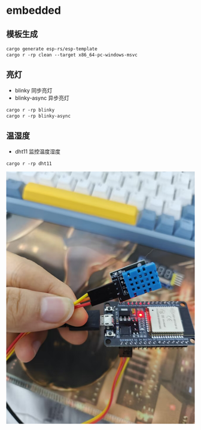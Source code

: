 # embedded

## 模板生成

```shell
cargo generate esp-rs/esp-template
cargo r -rp clean --target x86_64-pc-windows-msvc
```

## 亮灯

- blinky 同步亮灯
- blinky-async 异步亮灯

```shell
cargo r -rp blinky
cargo r -rp blinky-async
```

## 温湿度

- dht11 监控温度湿度

```shell
cargo r -rp dht11
```

![接线图](/dht11/接线图.jpg)

